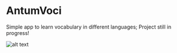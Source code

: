 # AntumVoci

Simple app to learn vocabulary in different languages; Project still in progress!

![alt text](https://user-images.githubusercontent.com/5672716/27516709-75208b50-59bf-11e7-8ade-8d82d4283079.png)
